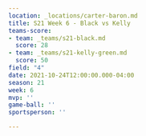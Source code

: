 ```yaml
---
location: _locations/carter-baron.md
title: S21 Week 6 - Black vs Kelly
teams-score:
- team: _teams/s21-black.md
  score: 28
- team: _teams/s21-kelly-green.md
  score: 50
field: "4"
date: 2021-10-24T12:00:00.000-04:00
season: 21
week: 6
mvp: ''
game-ball: ''
sportsperson: ''

---
```

